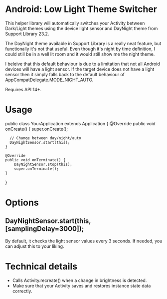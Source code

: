# Android: Low Light Theme Switcher

This helper library will automatically switches your Activity between Dark/Light themes using the device light sensor and DayNight theme from Support Library 23.2.

The DayNight theme available in Support Library is a really neat feature, but functionally it's not that useful. Even though it's night by time definition, I could still be in a well lit room and it would still show me the night theme.

I beleive that this default behaviour is due to a limitation that not all Android devices will have a light sensor. If the target device does not have a light sensor then it simply falls back to the default behaviour of AppCompatDelegate.MODE_NIGHT_AUTO.

Requires API 14+.

# Usage

  public class YourApplication extends Application {
  	@Override
  	public void onCreate() {
  		super.onCreate();
  
      // Change between day/night/auto
      DayNightSensor.start(this);
    }
  
    @Override
    public void onTerminate() {
        DayNightSensor.stop(this);
        super.onTerminate();
    }
  }


# Options

## DayNightSensor.start(this, [samplingDelay=3000]);

By default, it checks the light sensor values every 3 seconds. If needed, you can adjust this to your liking.


# Technical details

- Calls Activity.recreate() when a change in brightness is detected.
- Make sure that your Activity saves and restores instance state data correctly.
